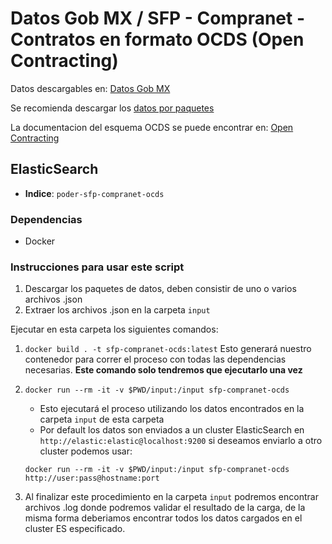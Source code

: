 # Datos Gob MX / SFP - Compranet - Contratos en formato OCDS (Open Contracting)

Datos descargables en: [Datos Gob MX](https://datos.gob.mx/busca/dataset/concentrado-de-contrataciones-abiertas-de-la-apf)

Se recomienda descargar los [datos por paquetes](https://datos.gob.mx/busca/dataset/concentrado-de-contrataciones-abiertas-de-la-apf/resource/ed1ec7e5-61ae-4d00-8adc-67c77844e75c)

La documentacion del esquema OCDS se puede encontrar en: [Open Contracting](http://standard.open-contracting.org/latest/en/getting_started/)

## ElasticSearch

- **Indice**: `poder-sfp-compranet-ocds`

### Dependencias

- Docker

### Instrucciones para usar este script

1. Descargar los paquetes de datos, deben consistir de uno o varios archivos .json
1. Extraer los archivos .json en la carpeta `input`

Ejecutar en esta carpeta los siguientes comandos:

1. `docker build . -t sfp-compranet-ocds:latest`
    Esto generará nuestro contenedor para correr el proceso con todas las dependencias necesarias.
    **Este comando solo tendremos que ejecutarlo una vez**

1. `docker run --rm -it -v $PWD/input:/input sfp-compranet-ocds`
    - Esto ejecutará el proceso utilizando los datos encontrados en la carpeta `input` de esta carpeta
    - Por default los datos son enviados a un cluster ElasticSearch en `http://elastic:elastic@localhost:9200` si deseamos enviarlo a otro cluster podemos usar:
    ```
    docker run --rm -it -v $PWD/input:/input sfp-compranet-ocds http://user:pass@hostname:port
    ```

1. Al finalizar este procedimiento en la carpeta `input` podremos encontrar archivos .log donde podremos validar el resultado de la carga, de la misma forma deberiamos encontrar todos los datos cargados en el cluster ES especificado.

